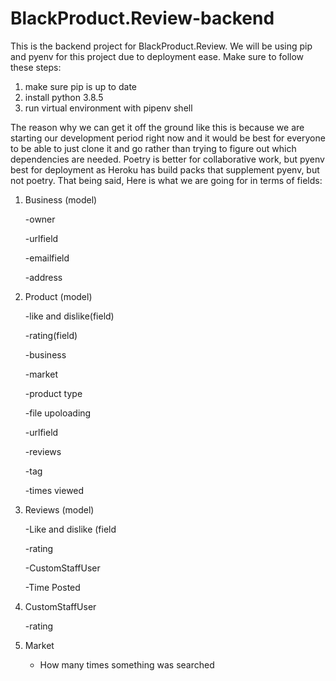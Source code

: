 # BlackProduct.Review-backend

This is the backend project for BlackProduct.Review.  We will be using pip and
pyenv for this project due to deployment ease.  Make sure to follow these
steps:  

1) make sure pip is up to date
2) install python 3.8.5
3) run virtual environment with pipenv shell

The reason why we can get it off the ground like this is because we are 
starting our development period right now and it would be best for everyone to 
be able to just clone it and go rather than trying to figure out which 
dependencies are needed.  Poetry is better for collaborative work, but pyenv 
best for deployment as Heroku has build packs that supplement pyenv, but not poetry.  That being said, Here is what we are going for in terms of fields:

1) Business (model)

   -owner
   
   -urlfield
   
   -emailfield
   
   -address
 
2) Product (model)

   -like and dislike(field)
   
   -rating(field)
   
   -business
   
   -market
   
   -product type
   
   -file upoloading
   
   -urlfield
   
   -reviews
   
   -tag
   
   -times viewed
   
3) Reviews (model)

   -Like and dislike (field
   
   -rating
   
   -CustomStaffUser

   -Time Posted

4) CustomStaffUser

   -rating

5) Market
   - How many times something was searched
